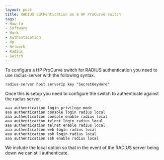 ```yaml
---
layout: post
title: RADIUS authentication on a HP ProCurve switch
tags:
- How-to
- Software
- Work
- Authentication
- Hp
- Network
- Radius
- Switch
---
```


To configure a HP ProCurve switch for RADIUS authentication you need to use radius-server with the following syntax.

```text
radius-server host serverIp key "SecretKeyHere"
```

Once this is setup you need to configure the switch to authenticate against the radius server.

```text
aaa authentication login privilege-mode 
aaa authentication console login radius local 
aaa authentication console enable radius local 
aaa authentication telnet login radius local 
aaa authentication telnet enable radius local 
aaa authentication web login radius local 
aaa authentication ssh login radius local 
aaa authentication ssh enable radius local 
```

We include the local option so that in the event of the RADIUS server being down we can still authenticate.
